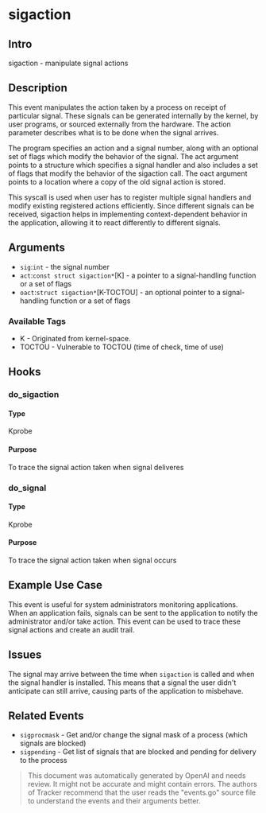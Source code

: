
# sigaction

## Intro
sigaction - manipulate signal actions

## Description
This event manipulates the action taken by a process on receipt of particular signal. These signals can be generated internally by the kernel, by user programs, or sourced externally from the hardware. The action parameter describes what is to be done when the signal arrives.

The program specifies an action and a signal number, along with an optional set of flags which modify the behavior of the signal. The act argument points to a structure which specifies a signal handler and also includes a set of flags that modify the behavior of the sigaction call. The oact argument points to a location where a copy of the old signal action is stored.

This syscall is used when user has to register multiple signal handlers and modify existing registered actions efficiently. Since different signals can be received, sigaction helps in implementing context-dependent behavior in the application, allowing it to react differently to different signals.

## Arguments
* `sig`:`int` - the signal number
* `act`:`const struct sigaction*`[K] - a pointer to a signal-handling function or a set of flags
* `oact`:`struct sigaction*`[K-TOCTOU] - an optional pointer to a signal-handling function or a set of flags

### Available Tags
* K - Originated from kernel-space.
* TOCTOU - Vulnerable to TOCTOU (time of check, time of use)

## Hooks
### do_sigaction
#### Type
Kprobe 
#### Purpose
To trace the signal action taken when signal deliveres

### do_signal
#### Type
Kprobe
#### Purpose
To trace the signal action taken when signal occurs

## Example Use Case
This event is useful for system administrators monitoring applications. When an application fails, signals can be sent to the application to notify the administrator and/or take action. This event can be used to trace these signal actions and create an audit trail.

## Issues
The signal may arrive between the time when `sigaction` is called and when the signal handler is installed. This means that a signal the user didn't anticipate can still arrive, causing parts of the application to misbehave.

## Related Events
* `sigprocmask` - Get and/or change the signal mask of a process (which signals are blocked)
* `sigpending` - Get list of signals that are blocked and pending for delivery to the process

> This document was automatically generated by OpenAI and needs review. It might
> not be accurate and might contain errors. The authors of Tracker recommend that
> the user reads the "events.go" source file to understand the events and their
> arguments better.
